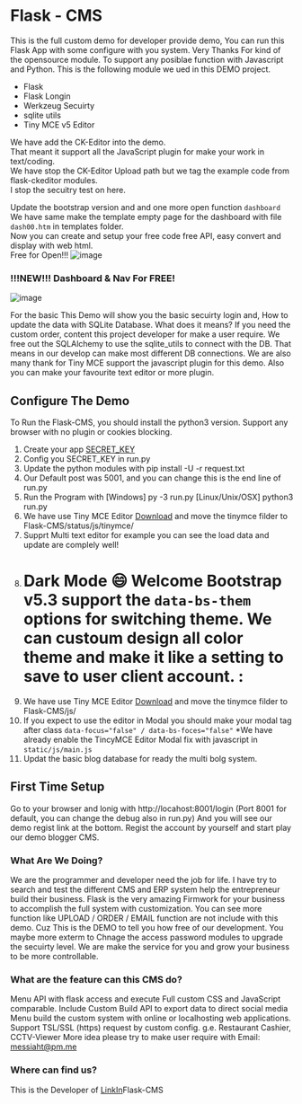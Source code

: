 # Flask - CMS

This is the full custom demo for developer provide demo, You can run this Flask App with some configure with you system.
Very Thanks For kind of the opensource module. To support any posiblae function with Javascript and Python.
This is the following module we ued in this DEMO project.

* Flask
* Flask Longin
* Werkzeug Secuirty
* sqlite utils
* Tiny MCE v5 Editor

We have add the CK-Editor into the demo.<br>
That meant it support all the JavaScript plugin for make your work in text/coding.<br>
We have stop the CK-Editor Upload path but we tag the example code from flask-ckeditor modules.<br>
I stop the secuitry test on here.<br>

Update the bootstrap version and and one more open function `dashboard`<br>
We have same make the template empty page for the dashboard with file `dash00.htm` in templates folder.<br>
Now you can create and setup your free code free API, easy convert and display with web html.<br>
Free for Open!!!
![image](https://user-images.githubusercontent.com/1324252/217410498-87566f7c-4194-48b1-ae58-e1c332a90212.png)

### !!!NEW!!! Dashboard & Nav For FREE!<br>
![image](https://github.com/constantinedev/Flask-CMS/assets/1324252/51ad0f56-07df-4959-903f-6cb096c95df6)

For the basic This Demo will show you the basic secuirty login and, How to update the data with SQLite Database.
What does it means? If you need the custom order, content this project developer for make a user require.
We free out the SQLAlchemy to use the sqlite_utils to connect with the DB.
That means in our develop can make most different DB connections.
We are also many thank for Tiny MCE support the javascript plugin for this demo.
Also you can make your favourite text editor or more plugin.

## Configure The Demo

To Run the Flask-CMS, you should install the python3 version.
Support any browser with no plugin or cookies blocking.

1. Create your app [SECRET_KEY ](https://flask.palletsprojects.com/en/2.2.x/config/#SECRET_KEYhttps://)
2. Config you SECRET_KEY in run.py
3. Update the python modules with pip install -U -r request.txt
4. Our Default post was 5001, and you can change this is the end line of run.py
5. Run the Program with
   [Windows]
   py -3 run.py
   [Linux/Unix/OSX]
   python3 run.py
6. We have use Tiny MCE Editor [Download](https://download.tiny.cloud/tinymce/community/tinymce_5.10.7_dev.zip?_ga=2.5061043.1812686262.1672891546-692894055.1672891546) and move the tinymce filder to Flask-CMS/status/js/tinymce/
7. Supprt Multi text editor for example you can see the load data and update are complely well!
8. Dark Mode 😄 Welcome Bootstrap v5.3 support the `data-bs-them` options for switching theme. We can custoum design all color theme and make it like a setting to save to user client account. :
   ==============================================================================================================================================================================================
9. We have use Tiny MCE Editor [Download](https://download.tiny.cloud/tinymce/community/tinymce_5.10.7_dev.zip?_ga=2.5061043.1812686262.1672891546-692894055.1672891546) and move the tinymce filder to Flask-CMS/js/
10. If you expect to use the editor in Modal you should make your modal tag after class `data-focus="false" / data-bs-foces="false"`
    *We have already enable the TincyMCE Editor Modal fix with javascript in `static/js/main.js`
11. Updat the basic blog database for ready the multi bolg system.

## First Time Setup

Go to your browser and lonig with http://locahost:8001/login (Port 8001 for default, you can change the debug also in run.py)
And you will see our demo regist link at the bottom.
Regist the account by yourself and start play our demo blogger CMS.

### What Are We Doing?

We are the programmer and developer need the job for life.
I have try to search and test the different CMS and ERP system help the entrepreneur build their business.
Flask is the very amazing Firmwork for your business to accomplish the full system with customization.
You can see more function like UPLOAD / ORDER / EMAIL function are not include with this demo.
Cuz This is the DEMO to tell you how free of our development. You maybe more exterm to Chnage the access password modules to upgrade the secuirty level.
We are make the service for you and grow your business to be more controllable.

### What are the feature can this CMS do?

Menu API with flask access and execute
Full custom CSS and JavaScript comparable.
Include Custom Build API to export data to direct social media
Menu build the custom system with online or localhosting web applications.
Support TSL/SSL (https) request by custom config.
g.e. Restaurant Cashier, CCTV-Viewer
More idea please try to make user require with Email: messiaht@pm.me

### Where can find us?

This is the Developer of [LinkIn](https://www.linkedin.com/in/freeman-constantine-654341236/https://)Flask-CMS

